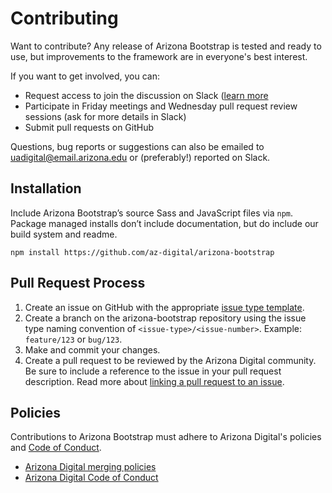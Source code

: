 # Contributing

Want to contribute? Any release of Arizona Bootstrap is tested and ready to use, but improvements to the framework are in everyone's best interest.

If you want to get involved, you can:

- Request access to join the discussion on Slack ([learn more]((digital.arizona.edu/arizona-bootstrap/main/docs/0.0/about/get-involved))
- Participate in Friday meetings and Wednesday pull request review sessions (ask for more details in Slack)
- Submit pull requests on GitHub

Questions, bug reports or suggestions can also be emailed to [uadigital@email.arizona.edu](mailto:uadigital@email.arizona.edu) or (preferably!) reported on Slack.

## Installation

Include Arizona Bootstrap’s source Sass and JavaScript files via `npm`. Package managed installs don’t include documentation, but do include our build system and readme.

`npm install https://github.com/az-digital/arizona-bootstrap`

## Pull Request Process

1. Create an issue on GitHub with the appropriate [issue type template](https://github.com/az-digital/arizona-bootstrap/issues/new/choose).
2. Create a branch on the arizona-bootstrap repository using the issue type naming convention of `<issue-type>/<issue-number>`. Example: `feature/123` or `bug/123`.
3. Make and commit your changes.
4. Create a pull request to be reviewed by the Arizona Digital community. Be sure to include a reference to the issue in your pull request description. Read more about [linking a pull request to an issue](https://help.github.com/en/github/managing-your-work-on-github/linking-a-pull-request-to-an-issue).

## Policies

Contributions to Arizona Bootstrap must adhere to Arizona Digital's policies and [Code of Conduct](https://github.com/az-digital/policies/blob/main/code-of-conduct.md).

- [Arizona Digital merging policies](https://github.com/az-digital/policies/blob/main/code-of-conduct.md)
- [Arizona Digital Code of Conduct](https://github.com/az-digital/policies/blob/main/code-of-conduct.md)
